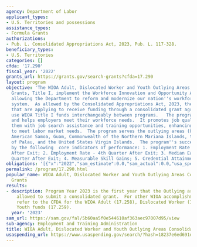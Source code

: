 ```yaml
---
agency: Department of Labor
applicant_types:
- U.S. Territories and possessions
assistance_types:
- Formula Grants
authorizations:
- Pub. L. Consolidated Appropriations Act, 2023, Pub. L. 117-328.
beneficiary_types:
- U.S. Territories
categories: []
cfda: '17.290'
fiscal_year: '2022'
grants_url: https://grants.gov/search-grants?cfda=17.290
layout: program
objective: 'The WIOA Adult, Dislocated Worker and Youth Outlying Areas Consolidated
  Grants, Title I, implement the Workforce Innovation and Opportunity Act legislation,
  allowing the Department to reform and modernize our nation''s workforce development
  system.  As allowed by the Consolidated Appropriations Act, 2023, the outlying areas
  that are applying to receive funding through a consolidated grant agreement, may
  use WIOA Title I funds interchangeably between programs.   The program serves individuals
  and helps employers meet their workforce needs.  It promotes job quality by providing
  them with job search assistance and training opportunities, enhancing their skills
  to meet labor market needs.  The program serves the outlying areas (US territories):
  American Samoa, Guam, Commonwealth of the Northern Mariana Islands, the Republic
  of Palau, and the United States Virgin Islands.  The program''s success is measured
  by the following  core indicators of performance: 1. Employment Rate - 2nd Quarter
  After Exit; 2. Employment Rate - 4th Quarter After Exit; 3. Median Earnings -  2nd
  Quarter After Exit; 4. Measurable Skill Gains; 5. Credential Attainment Rate.'
obligations: '[{"x":"2022","sam_estimate":0.0,"sam_actual":0.0,"usa_spending_actual":0.0},{"x":"2023","sam_estimate":8000000.0,"sam_actual":0.0,"usa_spending_actual":4129490.0},{"x":"2024","sam_estimate":8000000.0,"sam_actual":0.0,"usa_spending_actual":3944771.0}]'
permalink: /program/17.290.html
popular_name: WIOA Adult, Dislocated Worker and Youth Outlying Areas Consolidated
  Grants
results:
- description: Program Year 2023 is the first year that the Outlying areas are being
    allowed to submit a consolidated grant.  For other WIOA accomplishments, please
    refer to the CFDA for the WIOA Adult (17.258), Dislocated Worker (17.278) and
    Youth funds (17.259).
  year: '2023'
sam_url: https://sam.gov/fal/5b60aa5f0e544610af363aec97007d95/view
sub-agency: Employment and Training Administration
title: WIOA Adult, Dislocated Worker and Youth Outlying Areas Consolidated Grants
usaspending_url: https://www.usaspending.gov/search/?hash=18237e6ed691dc405fae4507f8e59b77
---
```

